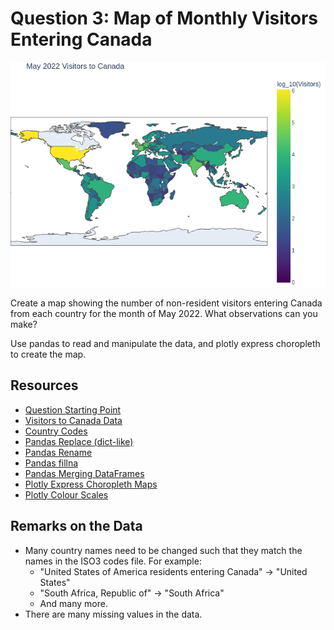 # Question 3: Map of Monthly Visitors Entering Canada

![Map of Monthly Visitors Entering Canada](../../solutions/3/canada_visitors_map.png)

Create a map showing the number of non-resident visitors entering Canada from each country for the month of May 2022. What observations can you make?

Use pandas to read and manipulate the data, and plotly express choropleth to create the map.

## Resources

- [Question Starting Point](canada_visitors_map.py)
- [Visitors to Canada Data](../../data/Canada_visitors.csv)
- [Country Codes](../../data/countries_codes.csv)
- [Pandas Replace (dict-like)](https://pandas.pydata.org/docs/reference/api/pandas.DataFrame.replace.html)
- [Pandas Rename](https://pandas.pydata.org/docs/reference/api/pandas.DataFrame.rename.html)
- [Pandas fillna](https://pandas.pydata.org/docs/reference/api/pandas.DataFrame.fillna.html)
- [Pandas Merging DataFrames](https://pandas.pydata.org/docs/reference/api/pandas.DataFrame.merge.html)
- [Plotly Express Choropleth Maps](https://plotly.com/python/choropleth-maps/)
- [Plotly Colour Scales](https://plotly.com/python/builtin-colorscales/)

## Remarks on the Data

- Many country names need to be changed such that they match the names in the ISO3 codes file. For example:
  - "United States of America residents entering Canada" -> "United States"
  - "South Africa, Republic of" -> "South Africa"
  - And many more.
- There are many missing values in the data.

